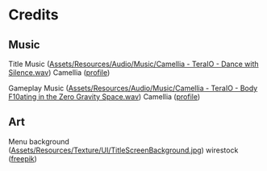 # Credits

## Music

Title Music
([Assets/Resources/Audio/Music/Camellia - TeraIO - Dance with Silence.wav](Assets/Resources/Audio/Music/Camellia%20-%20TeraIO%20-%20Dance%20with%20Silence.wav))
Camellia ([profile](https://cametek.jp))

Gameplay Music
([Assets/Resources/Audio/Music/Camellia - TeraIO - Body F10ating in the Zero Gravity Space.wav](Assets/Resources/Audio/Music/Camellia%20-%20TeraIO%20-%20Body%20F10ating%20in%20the%20Zero%20Gravity%20Space.wav))
Camellia ([profile](https://cametek.jp))

## Art

Menu background
([Assets/Resources/Texture/UI/TitleScreenBackground.jpg](Assets/Resources/Texture/UI/TitleScreenBackground.jpg))
wirestock ([freepik](https://www.freepik.com/author/wirestock))